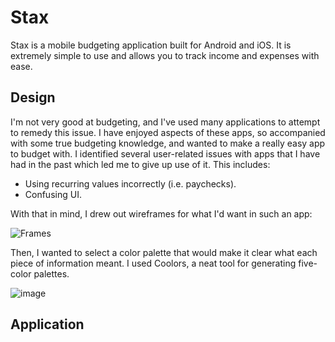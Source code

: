 # Stax

Stax is a mobile budgeting application built for Android and iOS. It is extremely simple to use and allows you to track income and expenses with ease.

## Design

I'm not very good at budgeting, and I've used many applications to attempt to remedy this issue. I have enjoyed aspects of these apps, so accompanied with some true budgeting knowledge, and wanted to make a really easy app to budget with. I identified several user-related issues with apps that I have had in the past which led me to give up use of it. This includes:
- Using recurring values incorrectly (i.e. paychecks).
- Confusing UI.

With that in mind, I drew out wireframes for what I'd want in such an app:

![Frames](https://github.com/CaseyNguyen/Stax/assets/83699098/7ac9766a-1ccf-4fe7-974e-b51c2b8e69b5)

Then, I wanted to select a color palette that would make it clear what each piece of information meant. I used Coolors, a neat tool for generating five-color palettes.

![image](https://github.com/CaseyNguyen/Stax/assets/83699098/f7a3f780-0289-476f-9081-b45c360447fd)

## Application
